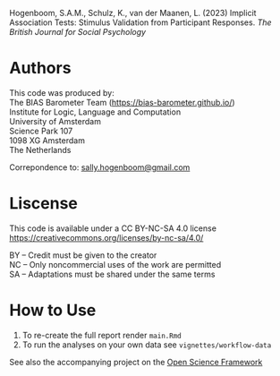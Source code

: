 Hogenboom, S.A.M., Schulz, K., van der Maanen, L. (2023) Implicit Association Tests: Stimulus Validation from Participant Responses. *The British Journal for Social Psychology*

# Authors

This code was produced by:                                               
The BIAS Barometer Team (https://bias-barometer.github.io/)              
Institute for Logic, Language and Computation                            
University of Amsterdam                                                  
Science Park 107                                                         
1098 XG Amsterdam                                                        
The Netherlands                                                          
                                                                          
Correpondence to: sally.hogenboom@gmail.com                                
                                                                          
# Liscense                                                             

This code is available under a CC BY-NC-SA 4.0 license                   
https://creativecommons.org/licenses/by-nc-sa/4.0/                       
                                                                          
BY  – Credit must be given to the creator                                
NC  – Only noncommercial uses of the work are permitted                  
SA  – Adaptations must be shared under the same terms                    

# How to Use

1. To re-create the full report render `main.Rmd`
1. To run the analyses on your own data see `vignettes/workflow-data`

See also the accompanying project on the [Open Science Framework](https://osf.io/dw23y/)
